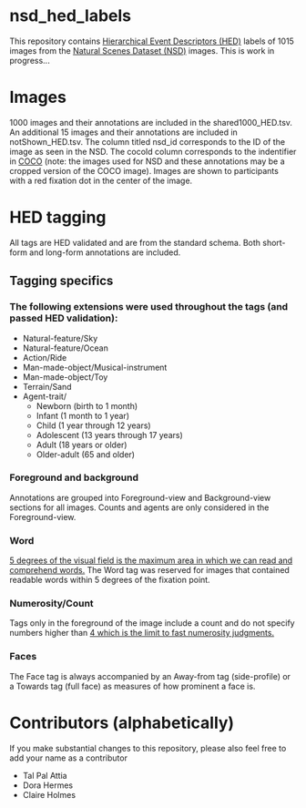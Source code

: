 # nsd_hed_labels
This repository contains [Hierarchical Event Descriptors (HED)](https://www.hedtags.org/) labels of 1015 images from the [Natural Scenes Dataset (NSD)](https://naturalscenesdataset.org/) images. This is work in progress...

# Images
1000 images and their annotations are included in the shared1000_HED.tsv. An additional 15 images and their annotations are included in notShown_HED.tsv. The column titled nsd_id corresponds to the ID of the image as seen in the NSD. The cocoId column corresponds to the indentifier in [COCO](https://cocodataset.org/#home) (note: the images used for NSD and these annotations may be a cropped version of the COCO image). Images are shown to participants with a red fixation dot in the center of the image.

# HED tagging
All tags are HED validated and are from the standard schema. Both short-form and long-form annotations are included.

## Tagging specifics
### The following extensions were used throughout the tags (and passed HED validation):
- Natural-feature/Sky
- Natural-feature/Ocean
- Action/Ride
- Man-made-object/Musical-instrument
- Man-made-object/Toy
- Terrain/Sand
- Agent-trait/
  - Newborn (birth to 1 month)
  - Infant (1 month to 1 year)
  - Child (1 year through 12 years)
  - Adolescent (13 years through 17 years)
  - Adult (18 years or older)
  - Older-adult (65 and older)
  
### Foreground and background
Annotations are grouped into Foreground-view and Background-view sections for all images. Counts and agents are only considered in the Foreground-view.

### Word
[5 degrees of the visual field is the maximum area in which we can read and comprehend words.](https://doi.org/10.1101/2021.09.14.460238) The Word tag was reserved for images that contained readable words within 5 degrees of the fixation point.

### Numerosity/Count
Tags only in the foreground of the image include a count and do not specify numbers higher than [4 which is the limit to fast numerosity judgments.](https://doi.org/10.1068/p050327)

### Faces
The Face tag is always accompanied by an Away-from tag (side-profile) or a Towards tag (full face) as measures of how prominent a face is.

# Contributors (alphabetically)
If you make substantial changes to this repository, please also feel free to add your name as a contributor
- Tal Pal Attia
- Dora Hermes
- Claire Holmes 
